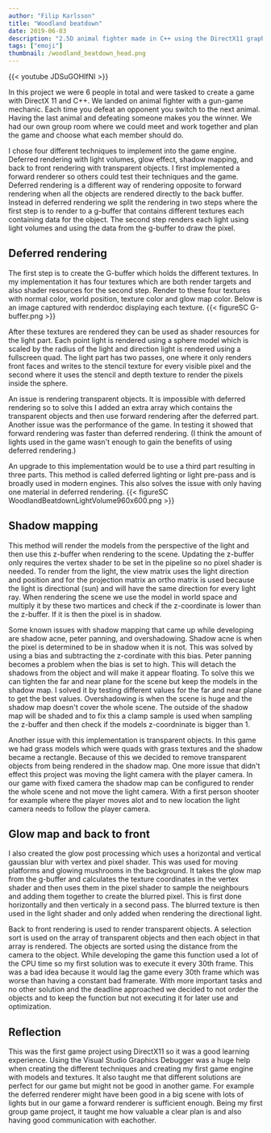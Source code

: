 ```yaml
---
author: "Filip Karlsson"
title: "Woodland beatdown"
date: 2019-06-03
description: "2.5D animal fighter made in C++ using the DirectX11 graphics API where I made a deferred renderer with volume lights and more"
tags: ["emoji"]
thumbnail: /woodland_beatdown_head.png
---
```


{{< youtube JDSuGOHlfNI >}}

In this project we were 6 people in total and were tasked to create a game with DirectX 11 and C++. We landed on animal fighter with a gun-game mechanic. Each time you defeat an opponent you switch to the next animal. Having the last animal and defeating someone makes you the winner. We had our own group room where we could meet and work together and plan the game and choose what each member should do.

I chose four different techniques to implement into the game engine. Deferred rendering with light volumes, glow effect, shadow mapping, and back to front rendering with transparent objects. I first implemented a forward renderer so others could test their techniques and the game. Deferred rendering is a different way of rendering opposite to forward rendering when all the objects are rendered directly to the back buffer. Instead in deferred rendering we split the rendering in two steps where the first step is to render to a g-buffer that contains different textures each containing data for the object. The second step renders each light using light volumes and using the data from the g-buffer to draw the pixel.

## Deferred rendering
The first step is to create the G-buffer which holds the different textures. In my implementation it has four textures which are both render targets and also shader resources for the second step. Render to these four textures with normal color, world position, texture color and glow map color. Below is an image captured with renderdoc displaying each texture.
{{< figureSC G-buffer.png >}}

After these textures are rendered they can be used as shader resources for the light part. Each point light is rendered using a sphere model which is scaled by the radius of the light and direction light is rendered using a fullscreen quad. The light part has two passes, one where it only renders front faces and writes to the stencil texture for every visible pixel and the second where it uses the stencil and depth texture to render the pixels inside the sphere.

An issue is rendering transparent objects. It is impossible with deferred rendering so to solve this I added an extra array which contains the transparent objects and then use forward rendering after the deferred part. Another issue was the performance of the game. In testing it showed that forward rendering was faster than deferred rendering. (I think the amount of lights used in the game wasn't enough to gain the benefits of using deferred rendering.)

An upgrade to this implementation would be to use a third part resulting in three parts. This method is called deferred lighting or light pre-pass and is broadly used in modern engines. This also solves the issue with only having one material in deferred rendering. 
{{< figureSC WoodlandBeatdownLightVolume960x600.png >}}
## Shadow mapping
This method will render the models from the perspective of the light and then use this z-buffer when rendering to the scene. Updating the z-buffer only requires the vertex shader to be set in the pipeline so no pixel shader is needed. To render from the light, the view matrix uses the light direction and position and for the projection matrix an ortho matrix is used because the light is directional (sun) and will have the same direction for every light ray. When rendering the scene we use the model in world space and multiply it by these two martices and check if the z-coordinate is lower than the z-buffer. If it is then the pixel is in shadow. 

Some known issues with shadow mapping that came up while developing are shadow acne, peter panning, and overshadowing. Shadow acne is when the pixel is determined to be in shadow when it is not. This was solved by using a bias and subtracting the z-cordinate with this bias. Peter panning becomes a problem when the bias is set to high. This will detach the shadows from the object and will make it appear floating. To solve this we can tighten the far and near plane for the scene but keep the models in the shadow map. I solved it by testing different values for the far and near plane to get the best values. Overshadowing is when the scene is huge and the shadow map doesn't cover the whole scene. The outside of the shadow map will be shaded and to fix this a clamp sample is used when sampling the z-buffer and then check if the models z-coordninate is bigger than 1. 

Another issue with this implementation is transparent objects. In this game we had grass models which were quads with grass textures and the shadow became a rectangle. Because of this we decided to remove transparent objects from being rendered in the shadow map. One more issue that didn't effect this project was moving the light camera with the player camera. In our game with fixed camera the shadow map can be configured to render the whole scene and not move the light camera. With a first person shooter for example where the player moves alot and to new location the light camera needs to follow the player camera. 


## Glow map and back to front
I also created the glow post processing which uses a horizontal and vertical gaussian blur with vertex and pixel shader. This was used for moving platforms and glowing mushrooms in the background. It takes the glow map from the g-buffer and calculates the texture coordinates in the vertex shader and then uses them in the pixel shader to sample the neighbours and adding them together to create the blurred pixel. This is first done horizontally and then verticaly in a second pass. The blurred texture is then used in the light shader and only added when rendering the directional light. 

Back to front rendering is used to render transparent objects. A selection sort is used on the array of transparent objects and then each object in that array is rendered. The objects are sorted using the distance from the camera to the object. While developing the game this function used a lot of the CPU time so my first solution was to execute it every 30th frame. This was a bad idea because it would lag the game every 30th frame which was worse than having a constant bad framerate. With more important tasks and no other solution and the deadline approached we decided to not order the objects and to keep the function but not executing it for later use and optimization.
## Reflection
This was the first game project using DirectX11 so it was a good learning experience. Using the Visual Studio Graphics Debugger was a huge help when creating the different techniques and creating my first game engine with models and textures. It also taught me that different solutions are perfect for our game but might not be good in another game. For example the deferred renderer might have been good in a big scene with lots of lights but in our game a forward renderer is sufficient enough. Being my first group game project, it taught me how valuable a clear plan is and also having good communication with eachother. 

